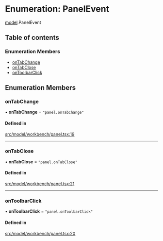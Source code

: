 # Enumeration: PanelEvent

[model](../modules/model.md).PanelEvent

## Table of contents

### Enumeration Members

- [onTabChange](model.PanelEvent.md#ontabchange)
- [onTabClose](model.PanelEvent.md#ontabclose)
- [onToolbarClick](model.PanelEvent.md#ontoolbarclick)

## Enumeration Members

### onTabChange

• **onTabChange** = ``"panel.onTabChange"``

#### Defined in

[src/model/workbench/panel.tsx:19](https://github.com/mtsdnz/allai-core/blob/5932278/src/model/workbench/panel.tsx#L19)

___

### onTabClose

• **onTabClose** = ``"panel.onTabClose"``

#### Defined in

[src/model/workbench/panel.tsx:21](https://github.com/mtsdnz/allai-core/blob/5932278/src/model/workbench/panel.tsx#L21)

___

### onToolbarClick

• **onToolbarClick** = ``"panel.onToolbarClick"``

#### Defined in

[src/model/workbench/panel.tsx:20](https://github.com/mtsdnz/allai-core/blob/5932278/src/model/workbench/panel.tsx#L20)
